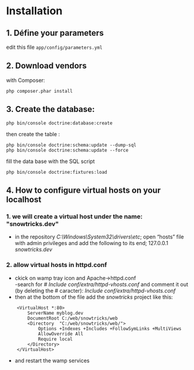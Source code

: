 # Installation
## 1. Défine your parameters
edit this file `app/config/parameters.yml`

## 2. Download vendors
with Composer:

    php composer.phar install

## 3. Create the database:

    php bin/console doctrine:database:create

then create the table :

    php bin/console doctrine:schema:update --dump-sql
    php bin/console doctrine:schema:update --force

fill the data base with the SQL script

    php bin/console doctrine:fixtures:load

## 4. How to configure virtual hosts on your localhost
### 1. we will create a virtual host under the name: "snowtricks.dev"
- in the repository *C:\Windows\System32\drivers\etc*; open “hosts” file with admin privileges and add the following to its end;
127.0.0.1 *snowtricks.dev* 
### 2.  allow virtual hosts in httpd.conf  
- ckick on wamp tray icon and Apache->httpd.conf  
-search for *# Include conf/extra/httpd-vhosts.conf* and comment it out (by deleting the # caracter): *Include conf/extra/httpd-vhosts.conf*  
- then at the bottom of the file add the *snowtricks* project like this:  
```
    <VirtualHost *:80>
	    ServerName myblog.dev
	    DocumentRoot C:/web/snowtricks/web
	    <Directory  "C:/web/snowtricks/web/">
    		Options +Indexes +Includes +FollowSymLinks +MultiViews
	    	AllowOverride All
		    Require local
	    </Directory>
    </VirtualHost>
```
- and restart the wamp services
